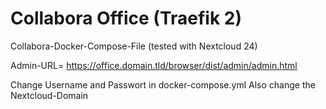 # Collabora Office (Traefik 2)

Collabora-Docker-Compose-File (tested with Nextcloud 24)

Admin-URL= https://office.domain.tld/browser/dist/admin/admin.html

Change Username and Passwort in docker-compose.yml
Also change the Nextcloud-Domain
